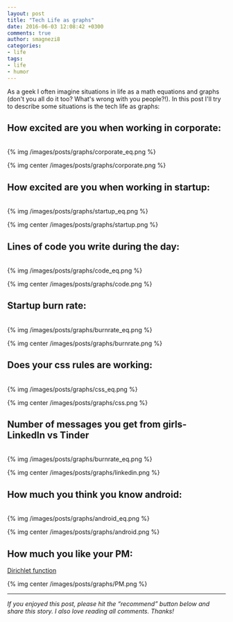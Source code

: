 ```yaml
---
layout: post
title: "Tech Life as graphs"
date: 2016-06-03 12:08:42 +0300
comments: true
author: smagnezi8
categories:
- life
tags:
- life
- humor
---
```


As a geek I often imagine situations in life as a math equations and graphs (don't you all do it too? What's wrong with you people?!). In this post I'll try to describe some situations is the tech life as graphs:
<!-- more -->


## How excited are you when working in corporate:
<br>
{% img /images/posts/graphs/corporate_eq.png %}

{% img center /images/posts/graphs/corporate.png %}


## How excited are you when working in startup:
<br>
{% img /images/posts/graphs/startup_eq.png %}

{% img center /images/posts/graphs/startup.png %}


## Lines of code you write during the day:
<br>
{% img /images/posts/graphs/code_eq.png %}

{% img center /images/posts/graphs/code.png %}


## Startup burn rate:
<br>
{% img /images/posts/graphs/burnrate_eq.png %}

{% img center /images/posts/graphs/burnrate.png %}


## Does your css rules are working:
<br>
{% img /images/posts/graphs/css_eq.png %}

{% img center /images/posts/graphs/css.png %}


## Number of messages you get from girls- LinkedIn vs Tinder
<br>
{% img /images/posts/graphs/burnrate_eq.png %}

{% img center /images/posts/graphs/linkedin.png %}


## How much you think you know android:
<br>
{% img /images/posts/graphs/android_eq.png %}

{% img center /images/posts/graphs/android.png %}


## How much you like your PM:
[Dirichlet function](https://en.wikipedia.org/wiki/Nowhere_continuous_function#Dirichlet_function)

{% img center /images/posts/graphs/PM.png %}

***

*If you enjoyed this post, please hit the “recommend” button below and share this story. I also love reading all comments. Thanks!*
